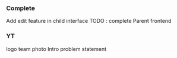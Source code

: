 

### Complete
Add edit feature in child interface
TODO : complete Parent frontend


### YT
logo
team photo
Intro
problem statement










